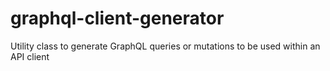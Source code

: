 # graphql-client-generator
Utility class to generate GraphQL queries or mutations to be used within an API client
